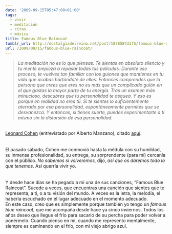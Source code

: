 ```yaml
---
date: '2009-09-15T05:47:00+01:00'
tags:
  - vivir
  - meditación
  - citas
  - música
title: Famous Blue Raincoat
tumblr_url: http://nostalgiadelreino.net/post/18785843175/famous-blue-raincoat
url: /2009/09/15/famous-blue-raincoat/
---
```


<blockquote><em>La meditación no es lo que piensas. Te sientas en absoluto silencio y tu mente empieza a repasar todas tus películas. Durante ese proceso, te vuelves tan familiar con los guiones que mantienes en tu vida que acabas hartándote de ellos. Entonces comprendes que la persona que crees que eres no es más que un complicado guión en el que gastas la mayor parte de tu energía. Tras un examen más minucioso, descubres que tu personalidad te asquea. Y eso es porque en realidad no eres tú. Si te sientes lo suficientemente aterrado por esa personalidad, espontáneamente permites que se desvanezca. Y entonces, si tienes suerte, puedes experimentarte a ti mismo sin la distorsión de esa personalidad.</em></blockquote><br/><a href="http://es.wikipedia.org/wiki/Leonard_Cohen">Leonard Cohen</a> (entrevistado por Alberto Manzano), citado <a href="http://pepoperez.blogspot.com/2009/09/devuelveme-lo-que-me-perdiste.html">aquí</a>.<br/><br/><br/>El pasado sábado, Cohen me conmovió hasta la médula con su humildad, su inmensa profesionalidad, su entrega, su sorprendente (para mí) cercanía con el público. <em>No sabemos si volveremos,</em> dijo, <em>así que os daremos todo lo que tenemos</em>. Así querría vivir yo.<br/><br/><br/>Y desde hace días se ha pegado a mí una de sus canciones, &ldquo;Famous Blue Raincoat&rdquo;. Sucede a veces, que encuentras una canción que sientes que te representa, a ti, o a tu visión del mundo. A veces es la letra, la melodía, el haberla escuchado en el lugar adecuado en el momento adecuado.<br/>En este caso, creo que es simplemente porque también yo tengo un <em>famous blue raincoat</em>, que me acompaña desde hace ya cinco inviernos. Todos los años deseo que llegue el frío para sacarlo de su percha para poder volver a ponérmelo. Cuando pienso en mí, cuando me represento mentalmente, siempre es caminando en el frío, con mi viejo abrigo azul.<br/><br/><object width="500" height="405"><param name="movie" value="http://www.youtube.com/v/9aRKZFR5imM&amp;hl=es&amp;fs=1&amp;color1=0x006699&amp;color2=0x54abd6&amp;border=1"><param name="allowFullScreen" value="true"><param name="allowscriptaccess" value="always"><embed src="http://www.youtube.com/v/9aRKZFR5imM&amp;hl=es&amp;fs=1&amp;color1=0x006699&amp;color2=0x54abd6&amp;border=1" type="application/x-shockwave-flash" allowscriptaccess="always" allowfullscreen="true" width="500" height="405"></embed></object><div class="blogger-post-footer"><img width="1" height="1" src="https://blogger.googleusercontent.com/tracker/1180118427259117074-6607665029337948541?l=nostalgiadelreino.blogspot.com" alt=""/></div>